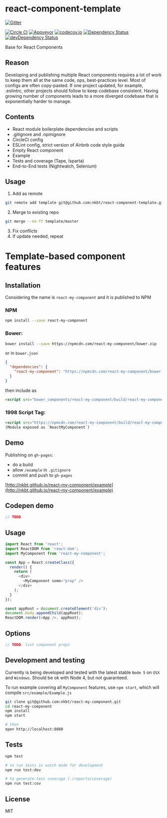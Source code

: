 # react-component-template

[![Gitter](https://badges.gitter.im/Join%20Chat.svg)](https://gitter.im/nkbt/help)

[![Circle CI](https://circleci.com/gh/nkbt/react-component-template.svg?style=shield)](https://circleci.com/gh/nkbt/react-component-template)
[![Appveyor](https://ci.appveyor.com/api/projects/status/mql8v50s8ghr0w1q?svg=true)](https://ci.appveyor.com/project/nkbt/react-component-template)
[![codecov.io](https://codecov.io/github/nkbt/react-component-template/coverage.svg?branch=master)](https://codecov.io/github/nkbt/react-component-template?branch=master)
[![Dependency Status](https://david-dm.org/nkbt/react-component-template.svg)](https://david-dm.org/nkbt/react-component-template)
[![devDependency Status](https://david-dm.org/nkbt/react-component-template/dev-status.svg)](https://david-dm.org/nkbt/react-component-template#info=devDependencies)

Base for React Components

## Reason

Developing and publishing multiple React components requires a lot of work to keep them all at the same code, ops, best-practices level. Most of configs are often copy-pasted. If one project updated, for example, .eslintrc, other projects should follow to keep codebase consistent. Having growing number of components leads to a more diverged codebase that is exponentially harder to manage.


## Contents

- React module boilerplate dependencies and scripts
- .gitignore and .npmignore
- CircleCI config
- ESLint config, strict version of Airbnb code style guide
- Empty React component
- Example
- Tests and coverage (Tape, Isparta)
- End-to-End tests (Nightwatch, Selenium)


## Usage

1. Add as remote

  ```sh
  git remote add template git@github.com:nkbt/react-component-template.git
  ```

2. Merge to existing repo

  ```sh
  git merge --no-ff template/master
  ```

3. Fix conflicts
4. If update needed, repeat


# Template-based component features

## Installation

Considering the name is `react-my-component` and it is published to NPM

### NPM

```sh
npm install --save react-my-component
```


### Bower:
```sh
bower install --save https://npmcdn.com/react-my-component/bower.zip
```

or in `bower.json`

```json
{
  "dependencies": {
    "react-my-component": "https://npmcdn.com/react-my-component/bower.zip"
  }
}
```

then include as
```html
<script src="bower_components/react-my-component/build/react-my-component.js"></script>
```


### 1998 Script Tag:
```html
<script src="https://npmcdn.com/react-my-component/build/react-my-component.js"></script>
(Module exposed as `ReactMyComponent`)
```


## Demo

Publishing on `gh-pages`:
- do a build
- allow `/example` in `.gitignore`
- commit and push to `gh-pages`

[http://nkbt.github.io/react-my-component/example](http://nkbt.github.io/react-my-component/example)

## Codepen demo

```js
// TODO
```


## Usage
```js
import React from 'react';
import ReactDOM from 'react-dom';
import MyComponent from 'react-my-component';

const App = React.createClass({
  render() {
    return (
      <div>
        <MyComponent some="prop" />
      </div>
    );
  }
});

const appRoot = document.createElement('div');
document.body.appendChild(appRoot);
ReactDOM.render(<App />, appRoot);
```

## Options


```js
// TODO: list component props
```


## Development and testing

Currently is being developed and tested with the latest stable `Node 5` on `OSX` and `Windows`.
Should be ok with Node 4, but not guaranteed.

To run example covering all `MyComponent` features, use `npm start`, which will compile `src/example/Example.js`

```bash
git clone git@github.com:nkbt/react-my-component.git
cd react-my-component
npm install
npm start

# then
open http://localhost:8080
```

## Tests

```bash
npm test

# to run tests in watch mode for development
npm run test:dev

# to generate test coverage (./reports/coverage)
npm run test:cov
```

## License

MIT
